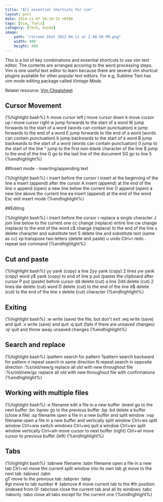 ```yaml
---
title: "All essential shortcuts for vim"
layout: post
date: 2014-11-07 10:10:13 +0700
tags: [Vim, Tools]
category: [Tech, Guide]
image:
    path: "/Screen Shot 2022-04-11 at 2.40.50 PM.png"
    width: 400
    height: 400
---
```


This is a list of key combinations and essential shortcuts to use vim text editor. The contents are arranged accoring to the word processing steps. Vim is one useful text editor to learn because there are several vim shortcut plugins available for other popular text editors. For e.g, Sublime Text has vim mode editing package called *Vintage Mode*.

Relater resource: <a href="http://vimsheet.com/" target="_blank">Vim Cheatsheet</a>

## Cursor Movement

{%highlight bash%}
 h	move cursor left
 j	move cursor down
 k	move cursor up
 l	move cursor right
 w	jump forwards to the start of a word
 W	jump forwards to the start of a word (words can contain punctuation)
 e	jump forwards to the end of a word
 E	jump forwards to the end of a word (words can contain punctuation)
 b	jump backwards to the start of a word
 B	jump backwards to the start of a word (words can contain punctuation)
 0	jump to the start of the line
 ^	jump to the first non-blank character of the line
 $	jump to the end of the line
 G	go to the last line of the document
 5G	go to line 5
{%endhighlight%}

##Insert mode - inserting/appending text

{%highlight bash%}
 i	insert before the cursor
 I	insert at the beginning of the line
 a	insert (append) after the cursor
 A	insert (append) at the end of the line
 o	append (open) a new line below the current line
 O	append (open) a new line above the current line
 ea	insert (append) at the end of the word
 Esc	exit insert mode
{%endhighlight%}

##Editing

{%highlight bash%}
 i	insert before the cursor
 r	replace a single character
 J	join line below to the current one
 cc	change (replace) entire line
 cw	change (replace) to the end of the word
 c$	change (replace) to the end of the line
 s	delete character and substitute text
 S	delete line and substitute text (same as cc)
 xp	transpose two letters (delete and paste)
 u	undo
 Ctrl+r	redo
 .     repeat last command
{%endhighlight%}

## Cut and paste

{%highlight bash%}
 yy	yank (copy) a line
 2yy	yank (copy) 2 lines
 yw	yank (copy) word
 y$	yank (copy) to end of line
 p	put (paste) the clipboard after cursor
 P	put (paste) before cursor
 dd	delete (cut) a line
 2dd	delete (cut) 2 lines
 dw	delete (cut) word
 D	delete (cut) to the end of the line
 d$	delete (cut) to the end of the line
 x	delete (cut) character
{%endhighlight%}

## Exiting

{%highlight bash%}
 :w	write (save) the file, but don't exit
 :wq	write (save) and quit
 :x	write (save) and quit
 :q	quit (fails if there are unsaved changes)
 :q!	quit and throw away unsaved changes
{%endhighlight%}

## Search and replace

{%highlight bash%}
 /pattern	search for pattern
 ?pattern	search backward for pattern
 n		repeat search in same direction
 N		repeat search in opposite direction
 :%s/old/new/g	replace all old with new throughout file
 :%s/old/new/gc	replace all old with new throughout file with confirmations
{%endhighlight%}

## Working with multiple files

{%highlight bash%}
:e filename	edit a file in a new buffer
:bnext 		go to the next buffer
:bn	
:bprev 		go to the previous buffer
:bp	
:bd		delete a buffer (close a file)
:sp filename	open a file in a new buffer and split window
:vsp filename	open a file in a new buffer and vertically split window
Ctrl+ws		split window
Ctrl+ww		switch windows
Ctrl+wq		quit a window
Ctrl+wv		split window vertically
Ctrl+wh		move cursor to next buffer (right)
Ctrl+wl		move cursor to previous buffer (left)
{%endhighlight%}

## Tabs

{%highlight bash%}
:tabnew		filename
:tabn filename	open a file in a new tab
Ctrl+wt		move the current split window into its own tab
gt 		move to the next tab
:tabnext 
:tabn	
gT 		move to the previous tab
:tabprev 
:tabp	
#gt	        move to tab number #
:tabmove #	move current tab to the #th position (indexed from 0)
:tabclose	close the current tab and all its windows 
:tabc	
:tabonly 
:tabo		close all tabs except for the current one
{%endhighlight%}
